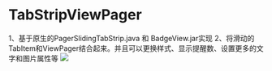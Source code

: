 # TabStripViewPager
1、基于原生的PagerSlidingTabStrip.java 和 BadgeView.jar实现
2、将滑动的TabItem和ViewPager结合起来。并且可以更换样式、显示提醒数、设置更多的文字和图片属性等
![](https://github.com/KoizumiSinya/Picture.git/simple.gif)
